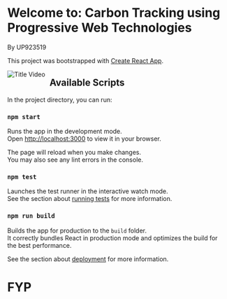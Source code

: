  # Welcome to: Carbon Tracking using Progressive Web Technologies

By UP923519

This project was bootstrapped with [Create React App](https://github.com/facebook/create-react-app).

<img src="src/assets/videoBg.mp4"
     alt="Title Video"
     style="float: left; margin-right: 10px;" />

## Available Scripts

In the project directory, you can run:

### `npm start`

Runs the app in the development mode.\
Open [http://localhost:3000](http://localhost:3000) to view it in your browser.

The page will reload when you make changes.\
You may also see any lint errors in the console.

### `npm test`

Launches the test runner in the interactive watch mode.\
See the section about [running tests](https://facebook.github.io/create-react-app/docs/running-tests) for more information.

### `npm run build`

Builds the app for production to the `build` folder.\
It correctly bundles React in production mode and optimizes the build for the best performance.

See the section about [deployment](https://facebook.github.io/create-react-app/docs/deployment) for more information.


# FYP
